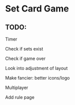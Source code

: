 # Set Card Game

## TODO:

Timer

Check if sets exist

Check if game over

Look into adjustment of layout

Make fancier: better icons/logo

Multiplayer

Add rule page
